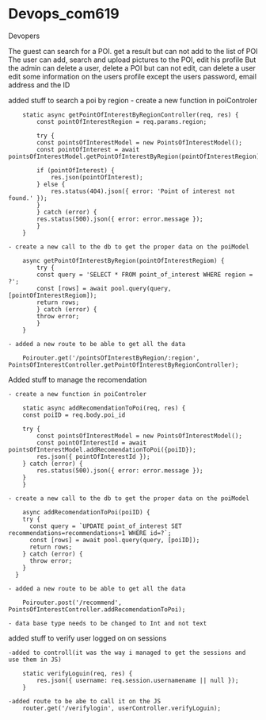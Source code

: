 # Devops_com619
Devopers

The guest can search for a POI.  get a result but can not add to the list of POI 
The user can add, search and upload pictures to the POI, edit his profile
But the admin can delete a user, delete a POI but can not edit, can delete a user edit some information on the users profile except the users password, email address and the ID

added stuff to search a poi by region 
    - create a new function in poiControler

        static async getPointOfInterestByRegionController(req, res) {
            const pointOfInterestRegion = req.params.region;
        
            try {
            const pointsOfInterestModel = new PointsOfInterestModel();
            const pointOfInterest = await pointsOfInterestModel.getPointOfInterestByRegion(pointOfInterestRegion);
        
            if (pointOfInterest) {
                res.json(pointOfInterest);
            } else {
                res.status(404).json({ error: 'Point of interest not found.' });
            }
            } catch (error) {
            res.status(500).json({ error: error.message });
            }
        }

    - create a new call to the db to get the proper data on the poiModel

        async getPointOfInterestByRegion(pointOfInterestRegiom) {
            try {
            const query = 'SELECT * FROM point_of_interest WHERE region = ?';
            const [rows] = await pool.query(query, [pointOfInterestRegiom]);
            return rows;
            } catch (error) {
            throw error;
            }
        }

    - added a new route to be able to get all the data

        Poirouter.get('/pointsOfInterestByRegion/:region', PointsOfInterestController.getPointOfInterestByRegionController);


Added stuff to manage the recomendation 

    - create a new function in poiControler

        static async addRecomendationToPoi(req, res) {
        const poiID = req.body.poi_id
    
        try {
            const pointsOfInterestModel = new PointsOfInterestModel();
            const pointOfInterestId = await pointsOfInterestModel.addRecomendationToPoi({poiID});
            res.json({ pointOfInterestId });
        } catch (error) {
            res.status(500).json({ error: error.message });
        }
        }

    - create a new call to the db to get the proper data on the poiModel

        async addRecomendationToPoi(poiID) {
        try {
          const query = `UPDATE point_of_interest SET recommendations=recommendations+1 WHERE id=?`;
          const [rows] = await pool.query(query, [poiID]);
          return rows;
        } catch (error) {
          throw error;
        }
      }

    - added a new route to be able to get all the data

        Poirouter.post('/recommend', PointsOfInterestController.addRecomendationToPoi);

    - data base type needs to be changed to Int and not text


added stuff to verify user logged on on sessions 

    -added to controll(it was the way i managed to get the sessions and use them in JS)

        static verifyLoguin(req, res) {
            res.json({ username: req.session.usernamename || null });
        }

    -added route to be abe to call it on the JS
        router.get('/verifylogin', userController.verifyLoguin);





